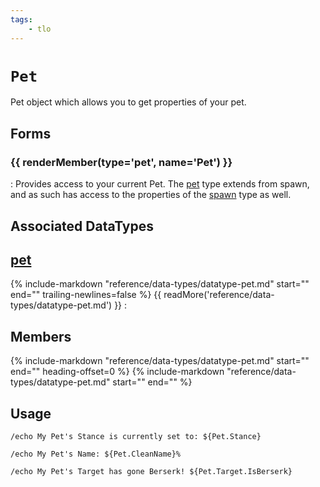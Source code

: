 ```yaml
---
tags:
    - tlo
---
```

# `Pet`

<!--tlo-desc-start-->
Pet object which allows you to get properties of your pet.
<!--tlo-desc-end-->
## Forms
<!--tlo-forms-start-->
### {{ renderMember(type='pet', name='Pet') }}

:   Provides access to your current Pet. The [pet](../data-types/datatype-pet.md) type extends from spawn, and as such 
    has access to the properties of the [spawn](../data-types/datatype-spawn.md) type as well.
<!--tlo-forms-end-->

## Associated DataTypes
<!--tlo-datatypes-start-->
## [pet](../data-types/datatype-pet.md)
{%
  include-markdown "reference/data-types/datatype-pet.md"
  start="<!--dt-desc-start-->"
  end="<!--dt-desc-end-->"
  trailing-newlines=false
%} {{ readMore('reference/data-types/datatype-pet.md') }}
:    <h2>Members</h2>
    {%
    include-markdown "reference/data-types/datatype-pet.md"
    start="<!--dt-members-start-->"
    end="<!--dt-members-end-->"
    heading-offset=0
    %}
    {%
    include-markdown "reference/data-types/datatype-pet.md"
    start="<!--dt-linkrefs-start-->"
    end="<!--dt-linkrefs-end-->"
    %}
<!--tlo-datatypes-end-->

## Usage

```
/echo My Pet's Stance is currently set to: ${Pet.Stance}
```
```
/echo My Pet's Name: ${Pet.CleanName}%
```

```
/echo My Pet's Target has gone Berserk! ${Pet.Target.IsBerserk}
```
<!--tlo-linkrefs-start-->
[pet]: ../data-types/datatype-pet.md
<!--tlo-linkrefs-end-->

